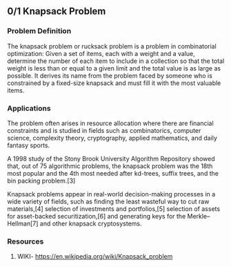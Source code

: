 ## 0/1 Knapsack Problem

### Problem Definition
The knapsack problem or rucksack problem is a problem in combinatorial optimization: Given a set of items, each with a weight and a value, determine the number of each item to include in a collection so that the total weight is less than or equal to a given limit and the total value is as large as possible. It derives its name from the problem faced by someone who is constrained by a fixed-size knapsack and must fill it with the most valuable items.

### Applications
The problem often arises in resource allocation where there are financial constraints and is studied in fields such as combinatorics, computer science, complexity theory, cryptography, applied mathematics, and daily fantasy sports.

A 1998 study of the Stony Brook University Algorithm Repository showed that, out of 75 algorithmic problems, the knapsack problem was the 18th most popular and the 4th most needed after kd-trees, suffix trees, and the bin packing problem.[3]

Knapsack problems appear in real-world decision-making processes in a wide variety of fields, such as finding the least wasteful way to cut raw materials,[4] selection of investments and portfolios,[5] selection of assets for asset-backed securitization,[6] and generating keys for the Merkle–Hellman[7] and other knapsack cryptosystems.

### Resources
1. WIKI- https://en.wikipedia.org/wiki/Knapsack_problem
